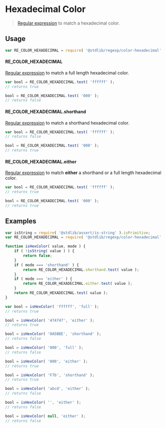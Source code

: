 # Hexadecimal Color

> [Regular expression][mdn-regexp] to match a hexadecimal color.

<section class="usage">

## Usage

```javascript
var RE_COLOR_HEXADECIMAL = require( '@stdlib/regexp/color-hexadecimal' );
```

#### RE_COLOR_HEXADECIMAL

[Regular expression][mdn-regexp] to match a full length hexadecimal color. 

```javascript
var bool = RE_COLOR_HEXADECIMAL.test( 'ffffff' );
// returns true

bool = RE_COLOR_HEXADECIMAL.test( '000' );
// returns false
```

#### RE_COLOR_HEXADECIMAL.shorthand

[Regular expression][mdn-regexp] to match a shorthand hexadecimal color. 

```javascript
var bool = RE_COLOR_HEXADECIMAL.test( 'ffffff' );
// returns false

bool = RE_COLOR_HEXADECIMAL.test( '000' );
// returns true
```

#### RE_COLOR_HEXADECIMAL.either

[Regular expression][mdn-regexp] to match **either** a shorthand or a full length hexadecimal color. 

```javascript
var bool = RE_COLOR_HEXADECIMAL.test( 'ffffff' );
// returns true

bool = RE_COLOR_HEXADECIMAL.test( '000' );
// returns true
```

</section>

<!-- /.usage -->

<section class="examples">

## Examples

<!-- eslint no-undef: "error" -->

```javascript
var isString = require( '@stdlib/assert/is-string' ).isPrimitive;
var RE_COLOR_HEXADECIMAL = require( '@stdlib/regexp/color-hexadecimal' );

function isHexColor( value, mode ) {
    if ( !isString( value ) ) {
        return false;
    }
    if ( mode === 'shorthand' ) {
        return RE_COLOR_HEXADECIMAL.shorthand.test( value );
    }
    if ( mode === 'either' ) {
        return RE_COLOR_HEXADECIMAL.either.test( value );
    }
    return RE_COLOR_HEXADECIMAL.test( value );
}

var bool = isHexColor( 'ffffff', 'full' );
// returns true

bool = isHexColor( '474747', 'either' );
// returns true

bool = isHexColor( '0A5BBE', 'shorthand' );
// returns false

bool = isHexColor( '000', 'full' );
// returns false

bool = isHexColor( '000', 'either' );
// returns true

bool = isHexColor( 'F7b', 'shorthand' );
// returns true

bool = isHexColor( 'abcd', 'either' );
// returns false

bool = isHexColor( '', 'either' );
// returns false

bool = isHexColor( null, 'either' );
// returns false
```

</section>

<!-- /.examples -->

<section class="links">

[mdn-regexp]: https://developer.mozilla.org/en-US/docs/Web/JavaScript/Guide/Regular_Expressions

</section>

<!-- /.links -->
